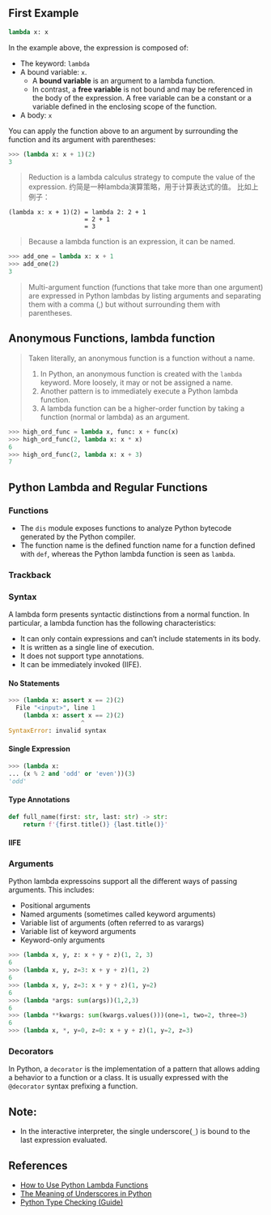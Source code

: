 

## First Example
```python
lambda x: x
```
In the example above, the expression is composed of:
* The keyword: `lambda`
* A bound variable: `x`. 
    * A **bound variable** is an argument to a lambda function.
    * In contrast, a **free variable** is not bound and may be referenced in the body of the expression.
    A free variable can be a constant or a variable defined in the enclosing scope of the function.
* A body: `x`

You can apply the function above to an argument by surrounding the function and its argument with parentheses:
```python
>>> (lambda x: x + 1)(2)
3
```

> Reduction is a lambda calculus strategy to compute the value of the expression.
> 约简是一种lambda演算策略，用于计算表达式的值。
> 比如上例子：
```text
(lambda x: x + 1)(2) = lambda 2: 2 + 1
                     = 2 + 1
                     = 3
```

> Because a lambda function is an expression, it can be named.
```python
>>> add_one = lambda x: x + 1
>>> add_one(2)
3
```

> Multi-argument function (functions that take more than one argument) are expressed  in Python lambdas
> by listing arguments and separating them with a comma (,) but without surrounding them with parentheses.


## Anonymous Functions, lambda function
> Taken literally, an anonymous function is a function without a name. 
> 1. In Python, an anonymous function is created with the `lambda` keyword. 
> More loosely, it may or not be assigned a name.
> 2. Another pattern is to immediately execute a Python lambda function.
> 3. A lambda function can be a higher-order function by taking a function (normal or lambda) as an
> argument.

```python
>>> high_ord_func = lambda x, func: x + func(x)
>>> high_ord_func(2, lambda x: x * x)
6
>>> high_ord_func(2, lambda x: x + 3)
7
```

## Python Lambda and Regular Functions
### Functions
* The `dis` module exposes functions to analyze Python bytecode generated by the Python compiler.
* The function name is the defined function name for a function defined with `def`, whereas the Python
lambda function is seen as `lambda`.

### Trackback

### Syntax
A lambda form presents syntactic distinctions from a normal function. 
In particular, a lambda function has the following characteristics:
* It can only contain expressions and can’t include statements in its body.
* It is written as a single line of execution.
* It does not support type annotations.
* It can be immediately invoked (IIFE).

#### No Statements
```python
>>> (lambda x: assert x == 2)(2)
  File "<input>", line 1
    (lambda x: assert x == 2)(2)
                    ^
SyntaxError: invalid syntax
```

#### Single Expression
```python
>>> (lambda x:
... (x % 2 and 'odd' or 'even'))(3)
'odd'
```

#### Type Annotations
```python
def full_name(first: str, last: str) -> str:
    return f'{first.title()} {last.title()}'
```

#### IIFE


### Arguments
Python lambda expressoins support all the different ways of passing arguments. This includes:
* Positional arguments
* Named arguments (sometimes called keyword arguments)
* Variable list of arguments (often referred to as varargs)
* Variable list of keyword arguments
* Keyword-only arguments
```python
>>> (lambda x, y, z: x + y + z)(1, 2, 3)
6
>>> (lambda x, y, z=3: x + y + z)(1, 2)
6
>>> (lambda x, y, z=3: x + y + z)(1, y=2)
6
>>> (lambda *args: sum(args))(1,2,3)
6
>>> (lambda **kwargs: sum(kwargs.values()))(one=1, two=2, three=3)
6
>>> (lambda x, *, y=0, z=0: x + y + z)(1, y=2, z=3)
```

### Decorators
In Python, a `decorator` is the implementation of a pattern that allows adding a behavior to a function
or a class. It is usually expressed with the `@decorator` syntax prefixing a function. 



## Note:
* In the interactive interpreter, the single underscore(`_`) is bound to the last expression evaluated.

## References
* [How to Use Python Lambda Functions](https://realpython.com/python-lambda/)
* [The Meaning of Underscores in Python](https://dbader.org/blog/meaning-of-underscores-in-python)
* [Python Type Checking (Guide)](https://realpython.com/python-type-checking/#hello-types)

